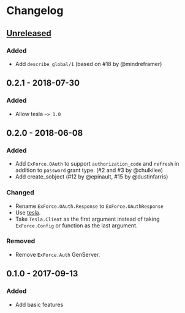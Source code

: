 # Changelog

## [Unreleased]

### Added

- Add `describe_global/1` (based on #18 by @mindreframer)

## 0.2.1 - 2018-07-30

### Added

- Allow tesla `~> 1.0`

## 0.2.0 - 2018-06-08

### Added

- Add `ExForce.OAuth` to support `authorization_code` and `refresh` in addition to `password` grant type. (#2 and #3 by @chulkilee)
- Add create_sobject (#12 by @epinault, #15 by @dustinfarris)

### Changed

- Rename `ExForce.OAuth.Response` to `ExForce.OAuthResponse`
- Use [tesla](https://hex.pm/packages/tesla).
- Take `Tesla.Client` as the first argument instead of taking `ExForce.Config` or function as the last argument.

### Removed

- Remove `ExForce.Auth` GenServer.

## 0.1.0 - 2017-09-13

### Added

- Add basic features

[Unreleased]: https://github.com/chulkilee/ex_force/compare/v0.2.1...HEAD
